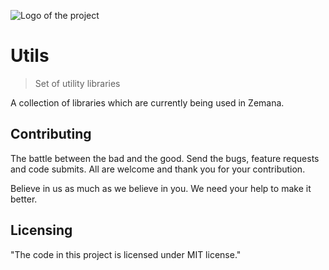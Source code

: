 ![Logo of the project](https://www.zemana.com/images/logo/new-zmn-text-blue.png)

# Utils
> Set of utility libraries

A collection of libraries which are currently being used in Zemana.

## Contributing

The battle between the bad and the good. Send the bugs, feature requests and code submits. All are welcome and thank you for your contribution.

Believe in us as much as we believe in you. We need your help to make it better.

## Licensing

"The code in this project is licensed under MIT license."
